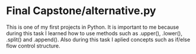 # Final Capstone/alternative.py
 This is one of my first projects in Python. It is important to me 
 because during this task I learned how to use methods such as .upper(),
 .lower(), .split() and .append(). Also during this task I aplied concepts 
 such as if/else flow control structure.
